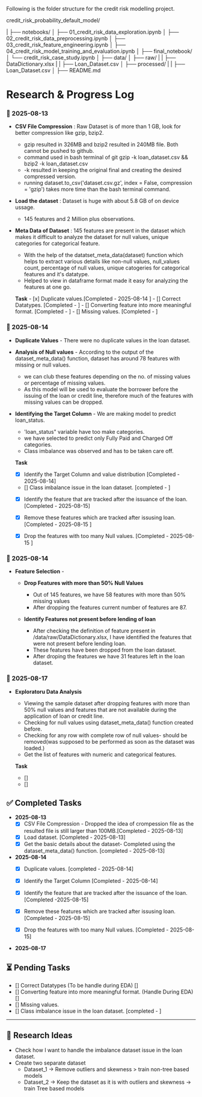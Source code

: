 Following is the folder structure for the credit risk modelling project.

credit_risk_probability_default_model/

|
├── notebooks/
│   ├── 01_credit_risk_data_exploration.ipynb
│   ├── 02_credit_risk_data_preprocessing.ipynb
│   ├── 03_credit_risk_feature_engineering.ipynb
│   ├── 04_credit_risk_model_training_and_evaluation.ipynb
│
├── final_notebook/
│   └── credit_risk_case_study.ipynb
│
├── data/
│   ├── raw/
|   |   ├── DataDictionary.xlsx
|   |   ├── Loan_Dataset.csv
│   ├── processed/
|   |   ├── Loan_Dataset.csv
│
├── README.md



# Research & Progress Log

### 📅 2025-08-13

- **CSV File Compression** : Raw Dataset is of more than 1 GB, look for better compression like gzip, bzip2.
    - gzip resulted in 326MB and bzip2 resulted in 240MB file. Both cannot be pushed
    to github.
    - command used in bash terminal of git
        gzip -k loan_dataset.csv
        &&
        bzip2 -k loan_dataset.csv
    - -k resulted in keeping the original final and creating the desired compressed 
    version.
    - running dataset.to_csv('dataset.csv.gz', index = False, compression = 'gzip') takes more time than the bash terminal command.

- **Load the dataset** : Dataset is huge with about 5.8 GB of on device ussage.
    - 145 features and 2 Million plus observations.

 - **Meta Data of Dataset** : 145 features are present in the dataset which makes it difficult to analyze the dataset for null values, unique categories for categorical feature.
    - With the help of the datatset_meta_data(dataset) function which helps to extract various details like non-null values, null_values count, percentage of null values, 
    unique catogeries for categorical features and it's datatype. 
    - Helped to view in dataframe format made it easy for analyzing the features at one go. 



    **Task**
        - [x] Duplicate values.[Completed - 2025-08-14 ]
        - [] Correct Datatypes. [Completed - ]
        - [] Converting feature into more meaningful format. [Completed - ]
        - [] Missing values. [Completed - ]



### 📅 2025-08-14

- **Duplicate Values** - There were no duplicate values in the loan dataset.

- **Analysis of Null values** - According to the output of the dataset_meta_data() function, dataset has around 78 features with missing or null values. 
    - we can club these features depending on the no. of missing values or percentage of missing values. 
    - As this model will be used to evaluate the borrower before the issuing of the loan or credit line, therefore much of the features with missing values can be dropped. 

- **Identifying the Target Column** - We are making model to predict loan_status. 
    - 'loan_status" variable have too make categories. 
    - we have selected to predict only Fully Paid and Charged Off categories.
    - Class imbalance was observed and has to be taken care off.

    **Task**
    - [x] Identify the Target Column and value distribution [Completed - 2025-08-14]
    - [] Class imbalance issue in the loan dataset. [completed - ]
    - [x] Identify the feature that are tracked after the issuance of the loan.  [Completed - 2025-08-15]
    - [x] Remove these features which are tracked after issusing loan. [Completed - 2025-08-15 ]
    - [x] Drop the features with too many Null values. [Completed - 2025-08-15 ]



### 📅 2025-08-14

- **Feature Selection** -  
    - **Drop Features with more than 50% Null Values**
        - Out of 145 features, we have 58 features with more than 50% missing values 
        - After dropping the features current number of features are 87.
    
    - **Identify Features not present before lending of loan**
        - After checking the definition of feature present in /data/raw/DataDictionary.xlsx, I have identified the features that were not present before lending loan. 
        - These features have been dropped from the loan dataset.
        - After droping the features we have 31 features left in the loan dataset.


### 📅 2025-08-17
- **Exploratoru Data Analysis**
    - Viewing the sample dataset after dropping features with more than 50% null values and features that are not available during the application of loan or credit line.
    - Checking for null values using dataset_meta_data() function created before.
    - Checking for any row with complete row of null values- should be removed(was supposed to be performed as soon as the dataset was loaded.)
    - Get the list of features with numeric and categorical features.
    

    **Task**
    - []
    - []
    


## ✅ Completed Tasks
- **2025-08-13**
    - [x] CSV File Compression - Dropped the idea of crompession file as the resulted file is still larger than 100MB.[Completed - 2025-08-13]
    - [x] Load dataset. [Completed - 2025-08-13]
    - [x] Get the basic details about the dataset-  Completed using the dataset_meta_data() function. [completed - 2025-08-13]

- **2025-08-14**
    - [x] Duplicate values. [completed - 2025-08-14]
    - [x] Identify the Target Column [Completed - 2025-08-14]
    - [x] Identify the feature that are tracked after the issuance of the loan.  [Completed -2025-08-15]
    - [x] Remove these features which are tracked after issusing loan. [Completed - 2025-08-15]
    - [x] Drop the features with too many Null values. [Completed - 2025-08-15]


- **2025-08-17**


## ⏳ Pending Tasks

- [] Correct Datatypes (To be handle during EDA) []
- [] Converting feature into more meaningful format. (Handle During EDA) []
- [] Missing values.
- [] Class imbalance issue in the loan dataset. [completed - ]


---

## 🧠 Research Ideas
- Check how I want to handle the imbalance dataset issue in the loan dataset.
- Create two separate dataset
    - Dataset_1 -> Remove outliers and skewness > train non-tree based models
    - Dataset_2 -> Keep the dataset as it is with outliers and skewness -> train Tree based models
    


